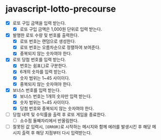 # javascript-lotto-precourse

- [x] 로또 구입 금액을 입력 받는다.
    - [x] 로또 구입 금액은 1,000원 단위로 입력 받는다.
- [x] 발행한 로또 수량 및 번호를 출력한다.
    - [x] 로또 번호는 랜덤으로 생성한다.
    - [x] 로또 번호는 오름차순으로 정렬하여 보여준다.
    - [x] 중복되지 않는 숫자여야 한다.
- [x] 로또 당첨 번호를 입력 받는다.
    - [x] 번호는 쉼표(,)로 구분한다.
    - [x] 6개의 숫자를 입력 받는다.
    - [x] 숫자 범위는 1~45 사이이다.
    - [x] 중복되지 않는 숫자여야 한다.
- [x] 보너스 번호를 입력 받는다.
    - [x] 보너스 번호는 1개의 숫자만 입력 받는다.
    - [x] 숫자 범위는 1~45 사이이다.
    - [x] 당첨 번호와 중복되지 않는 숫자여야 한다.
- [ ] 당첨 내역 및 수익률을 출력 후 로또 게임을 종료한다.
    - [ ] 소수점 둘째자리에서 반올림한다.
- [ ] 잘못된 값 입력시, `[ERROR]`로 시작하는 메시지와 함께 에러를 발생시킨 후 해당 메시지 출력 후 해당 지점부터 다시 입력받는다.
